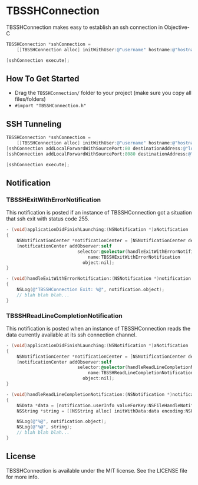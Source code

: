 TBSSHConnection
===============

TBSSHConnection makes easy to establish an ssh connection in Objective-C

```objective-c
TBSSHConnection *sshConnection = 
    [[TBSSHConnection alloc] initWithUser:@"username" hostname:@"hostname" port:22];

[sshConnection execute];
```

## How To Get Started
- Drag the `TBSSHConnection/` folder to your project (make sure you copy all files/folders)
- `#import "TBSSHConnection.h"`

## SSH Tunneling
```objective-c
TBSSHConnection *sshConnection = 
    [[TBSSHConnection alloc] initWithUser:@"username" hostname:@"hostname" port:22];
[sshConnection addLocalForwardWithSourcePort:80 destinationAddress:@"localhost" destinationPort:80];
[sshConnection addLocalForwardWithSourcePort:8080 destinationAddress:@"localhost" destinationPort:8080];

[sshConnection execute];
```

## Notification
### TBSSHExitWithErrorNotification
This notification is posted if an instance of TBSSHConnection got a situation that ssh exit with status code 255.
```objective-c
- (void)applicationDidFinishLaunching:(NSNotification *)aNotification
{
    NSNotificationCenter *notificationCenter = [NSNotificationCenter defaultCenter];
    [notificationCenter addObserver:self
                           selector:@selector(handleExitWithErrorNotification:)
                               name:TBSSHExitWithErrorNotification
                             object:nil];   
}

- (void)handleExitWithErrorNotification:(NSNotification *)notification
{
    NSLog(@"TBSSHConnection Exit: %@", notification.object);
    // blah blah blah...
}
```
### TBSSHReadLineCompletionNotification
This notification is posted when an instance of TBSSHConnection reads the data currently available at its ssh connection channel.
```objective-c
- (void)applicationDidFinishLaunching:(NSNotification *)aNotification
{
    NSNotificationCenter *notificationCenter = [NSNotificationCenter defaultCenter];
    [notificationCenter addObserver:self
                           selector:@selector(handleReadLineCompletionNotification:)
                               name:TBSSHReadLineCompletionNotification
                             object:nil]; 
}

- (void)handleReadLineCompletionNotification:(NSNotification *)notification
{
    NSData *data = [notification.userInfo valueForKey:NSFileHandleNotificationDataItem];
	NSString *string = [[NSString alloc] initWithData:data encoding:NSUTF8StringEncoding];

	NSLog(@"%@", notification.object);
    NSLog(@"%@", string);
    // blah blah blah...
}
```
## License
TBSSHConnection is available under the MIT license. See the LICENSE file for more info.
